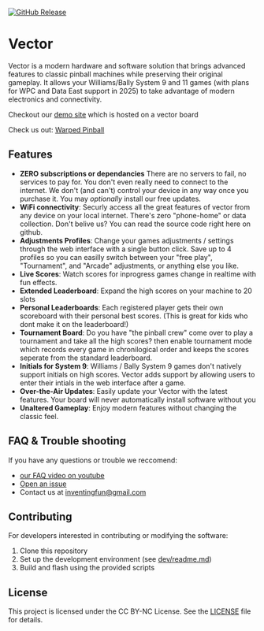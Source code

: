 [![GitHub Release](https://img.shields.io/github/v/release/warped-pinball/vector?color=blue)](https://github.com/warped-pinball/vector/releases/latest)


# Vector

Vector is a modern hardware and software solution that brings advanced features to classic pinball machines while preserving their original gameplay. It allows your Williams/Bally System 9 and 11 games (with plans for WPC and Data East support in 2025) to take advantage of modern electronics and connectivity.

Checkout our [demo site](https://vector.doze.dev) which is hosted on a vector board

Check us out: [Warped Pinball](https://warpedpinball.com)

## Features

- **ZERO subscriptions or dependancies** There are no servers to fail, no services to pay for. You don't even really need to connect to the internet. We don't (and can't) control your device in any way once you purchase it. You may *optionally* install our free updates. 
- **WiFi connectivity**: Securly access all the great features of vector from any device on your local internet. There's zero "phone-home" or data collection. Don't belive us? You can read the source code right here on github. 
- **Adjustments Profiles**: Change your games adjustments / settings through the web interface with a single button click. Save up to 4 profiles so you can easilly switch between your "free play", "Tournament", and "Arcade" adjustments, or anything else you like.
- **Live Scores**: Watch scores for inprogress games change in realtime with fun effects.
- **Extended Leaderboard**: Expand the high scores on your machine to 20 slots
- **Personal Leaderboards**: Each registered player gets their own scoreboard with their personal best scores. (This is great for kids who dont make it on the leaderboard!)
- **Tournament Board**: Do you have "the pinball crew" come over to play a tournament and take all the high scores? then enable tournament mode which records every game in chronilogical order and keeps the scores seperate from the standard leaderboard.
- **Initials for System 9**: Williams / Bally System 9 games don't natively support initials on high scores. Vector adds support by allowing users to enter their intials in the web interface after a game.
- **Over-the-Air Updates**: Easily update your Vector with the latest features. Your board will never automatically install software without you 
- **Unaltered Gameplay**: Enjoy modern features without changing the classic feel.

## FAQ & Trouble shooting

If you have any questions or trouble we reccomend:
 - [our FAQ video on youtube](https://youtu.be/iD46myZ2hAI?si=HNcbDbbh4u5xqsF9)
 - [Open an issue](https://github.com/warped-pinball/vector/issues/new/choose)
 - Contact us at [inventingfun@gmail.com](mailto:inventingfun@gmail.com)

## Contributing

For developers interested in contributing or modifying the software:

1. Clone this repository
2. Set up the development environment (see [dev/readme.md](dev/readme.md))
3. Build and flash using the provided scripts


## License

This project is licensed under the CC BY-NC License. See the [LICENSE](LICENSE) file for details.